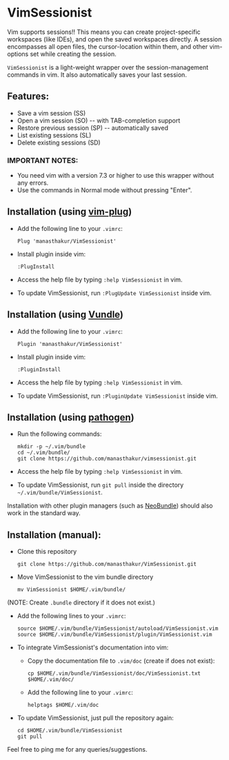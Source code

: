 # VimSessionist

Vim supports sessions!! This means you can create project-specific workspaces (like IDEs), and open the saved workspaces directly. A session encompasses all open files, the cursor-location within them, and other vim-options set while creating the session.

`VimSessionist` is a light-weight wrapper over the session-management commands in vim. It also automatically saves your last session.

## Features:

* Save a vim session (SS)
* Open a vim session (SO) -- with TAB-completion support
* Restore previous session (SP) -- automatically saved
* List existing sessions (SL)
* Delete existing sessions (SD)

### IMPORTANT NOTES: 

* You need vim with a version 7.3 or higher to use this wrapper without any errors.
* Use the commands in Normal mode without pressing "Enter".

## Installation (using [vim-plug](https://github.com/junegunn/vim-plug))

* Add the following line to your `.vimrc`:
    ```
    Plug 'manasthakur/VimSessionist'
    ```

* Install plugin inside vim:
    ```
    :PlugInstall
    ```

* Access the help file by typing `:help VimSessionist` in vim.

* To update VimSessionist, run `:PlugUpdate VimSessionist` inside vim.

## Installation (using [Vundle](https://github.com/VundleVim/Vundle.vim))

* Add the following line to your `.vimrc`:
    ```
    Plugin 'manasthakur/VimSessionist'
    ```

* Install plugin inside vim:
    ```
    :PluginInstall
    ```

* Access the help file by typing `:help VimSessionist` in vim.

* To update VimSessionist, run `:PluginUpdate VimSessionist` inside vim.

## Installation (using [pathogen](https://github.com/tpope/vim-pathogen))

* Run the following commands:
    ```
    mkdir -p ~/.vim/bundle
    cd ~/.vim/bundle/
    git clone https://github.com/manasthakur/vimsessionist.git
    ```

* Access the help file by typing `:help VimSessionist` in vim.

* To update VimSessionist, run `git pull` inside the directory `~/.vim/bundle/VimSessionist`.

Installation with other plugin managers (such as [NeoBundle](https://github.com/Shougo/neobundle.vim)) should also work in the standard way.

## Installation (manual):

* Clone this repository
    ```
    git clone https://github.com/manasthakur/VimSessionist.git
    ```

* Move VimSessionist to the vim bundle directory
    ```
    mv VimSessionist $HOME/.vim/bundle/
    ```
(NOTE: Create `.bundle` directory if it does not exist.)

* Add the following lines to your `.vimrc`:
    ```
    source $HOME/.vim/bundle/VimSessionist/autoload/VimSessionist.vim
    source $HOME/.vim/bundle/VimSessionist/plugin/VimSessionist.vim
    ```

* To integrate VimSessionist's documentation into vim:

    - Copy the documentation file to `.vim/doc` (create if does not exist):
        
        ```
        cp $HOME/.vim/bundle/VimSessionist/doc/VimSessionist.txt $HOME/.vim/doc/
        ```

    - Add the following line to your `.vimrc`:
        
        ```
        helptags $HOME/.vim/doc
        ```

* To update VimSessionist, just pull the repository again:
    ```
    cd $HOME/.vim/bundle/VimSessionist
    git pull
    ```

Feel free to ping me for any queries/suggestions.

